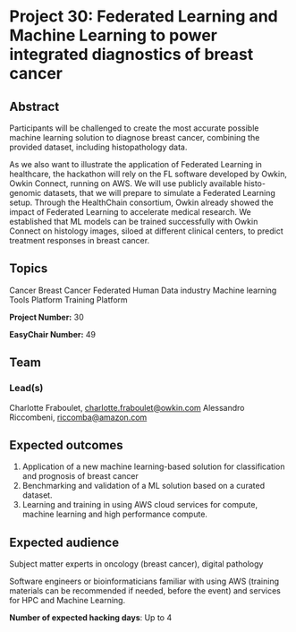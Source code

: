 # Project 30: Federated Learning and Machine Learning to power integrated diagnostics of breast cancer 

## Abstract


Participants will be challenged to create the most accurate possible machine learning solution to diagnose breast cancer, combining the provided dataset, including histopathology data. 

As we also want to illustrate the application of Federated Learning in healthcare, the hackathon will rely on the FL software developed by Owkin, Owkin Connect, running on AWS. We will use publicly available histo-genomic datasets, that we will prepare to simulate a Federated Learning setup. Through the HealthChain consortium, Owkin already showed the impact of Federated Learning to accelerate medical research. We established that ML models can be trained successfully with Owkin Connect on histology images, siloed at different clinical centers, to predict treatment responses in breast cancer.


## Topics

Cancer
Breast Cancer
Federated Human Data
industry
Machine learning
Tools Platform
Training Platform

**Project Number:** 30



**EasyChair Number:** 49

## Team

### Lead(s)

Charlotte Fraboulet, charlotte.fraboulet@owkin.com
Alessandro Riccombeni, riccomba@amazon.com


## Expected outcomes

1) Application of a new machine learning-based solution for classification and prognosis of breast cancer
2) Benchmarking and validation of a ML solution based on a curated dataset.
3) Learning and training in using AWS cloud services for compute, machine learning and high performance compute.

## Expected audience

Subject matter experts in oncology (breast cancer), digital pathology

Software engineers or bioinformaticians familiar with using AWS (training materials can be recommended if needed, before the event) and services for HPC and Machine Learning.

**Number of expected hacking days**: Up to 4

